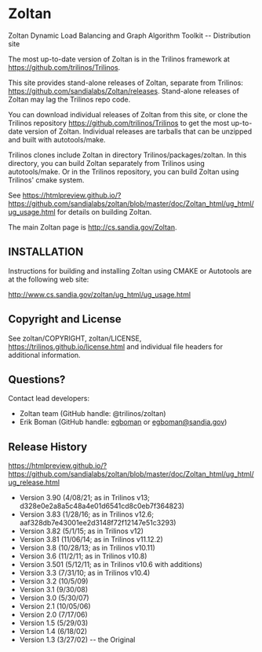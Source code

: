 # Zoltan
Zoltan Dynamic Load Balancing and Graph Algorithm Toolkit -- Distribution site

The most up-to-date version of Zoltan is in the Trilinos framework
at https://github.com/trilinos/Trilinos.

This site provides stand-alone releases of Zoltan, separate from
Trilinos:  https://github.com/sandialabs/Zoltan/releases.  Stand-alone
releases of Zoltan may lag the Trilinos repo code.

You can download individual releases of Zoltan from this site, or
clone the Trilinos repository https://github.com/trilinos/Trilinos
to get the most up-to-date version of Zoltan.  Individual releases
are tarballs that can be unzipped and built with autotools/make.

Trilinos clones include Zoltan in directory Trilinos/packages/zoltan.
In this directory, you can build Zoltan separately from Trilinos
using autotools/make.  Or in the Trilinos repository, you can build
Zoltan using Trilinos' cmake system.

See
https://htmlpreview.github.io/?https://github.com/sandialabs/zoltan/blob/master/doc/Zoltan_html/ug_html/ug_usage.html
for details on building Zoltan.

The main Zoltan page is http://cs.sandia.gov/Zoltan.


## INSTALLATION

Instructions for building and installing Zoltan using CMAKE or Autotools
are at the following web site:

 http://www.cs.sandia.gov/zoltan/ug_html/ug_usage.html


## Copyright and License
See zoltan/COPYRIGHT, zoltan/LICENSE, https://trilinos.github.io/license.html and individual file headers for additional information.


## Questions? 
Contact lead developers:

* Zoltan team     (GitHub handle: @trilinos/zoltan)
* Erik Boman      (GitHub handle: [egboman](https://github.com/egboman) or egboman@sandia.gov)


## Release History

https://htmlpreview.github.io/?https://github.com/sandialabs/zoltan/blob/master/doc/Zoltan_html/ug_html/ug_release.html

* Version 3.90 (4/08/21; as in Trilinos v13; d328e0e2a8a5c48a4e01d6541cd8c0eb7f364823)
* Version 3.83 (1/28/16; as in Trilinos v12.6; aaf328db7e43001ee2d3148f72f12147e51c3293)
* Version 3.82 (5/1/15; as in Trilinos v12)
* Version 3.81 (11/06/14; as in Trilinos v11.12.2)
* Version 3.8 (10/28/13; as in Trilinos v10.11)
* Version 3.6 (11/2/11; as in Trilinos v10.8)
* Version 3.501 (5/12/11; as in Trilinos v10.6 with additions) 
* Version 3.3 (7/31/10; as in Trilinos v10.4)
* Version 3.2 (10/5/09)
* Version 3.1 (9/30/08)
* Version 3.0 (5/30/07)
* Version 2.1 (10/05/06)
* Version 2.0 (7/17/06)
* Version 1.5 (5/29/03)
* Version 1.4 (6/18/02)
* Version 1.3 (3/27/02) -- the Original
